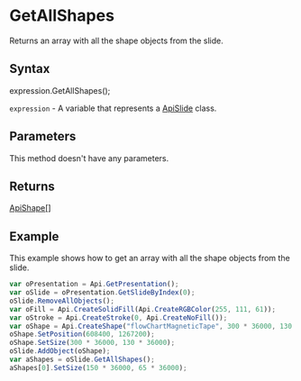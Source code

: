 # GetAllShapes

Returns an array with all the shape objects from the slide.

## Syntax

expression.GetAllShapes();

`expression` - A variable that represents a [ApiSlide](../ApiSlide.md) class.

## Parameters

This method doesn't have any parameters.

## Returns

[ApiShape[]](../../ApiShape/ApiShape.md)

## Example

This example shows how to get an array with all the shape objects from the slide.

```javascript
var oPresentation = Api.GetPresentation();
var oSlide = oPresentation.GetSlideByIndex(0);
oSlide.RemoveAllObjects();
var oFill = Api.CreateSolidFill(Api.CreateRGBColor(255, 111, 61));
var oStroke = Api.CreateStroke(0, Api.CreateNoFill());
var oShape = Api.CreateShape("flowChartMagneticTape", 300 * 36000, 130 * 36000, oFill, oStroke);
oShape.SetPosition(608400, 1267200);
oShape.SetSize(300 * 36000, 130 * 36000);
oSlide.AddObject(oShape);
var aShapes = oSlide.GetAllShapes();
aShapes[0].SetSize(150 * 36000, 65 * 36000);
```
